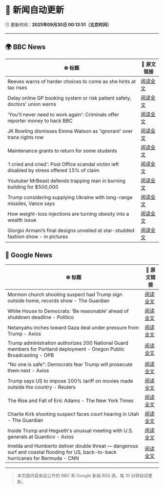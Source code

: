 # 🧠 新闻自动更新

🕒 更新时间：**2025年09月30日 00:13:51（北京时间）**

---

## 🌍 BBC News

| 🌐 标题 | 🔗 原文链接 |
|--------|-------------|
| Reeves warns of harder choices to come as she hints at tax rises | [阅读全文](https://www.bbc.com/news/articles/cy041perldwo?at_medium=RSS&at_campaign=rss) |
| Delay online GP booking system or risk patient safety, doctors' union warns | [阅读全文](https://www.bbc.com/news/articles/cqje8dljz7eo?at_medium=RSS&at_campaign=rss) |
| 'You'll never need to work again': Criminals offer reporter money to hack BBC | [阅读全文](https://www.bbc.com/news/articles/c3w5n903447o?at_medium=RSS&at_campaign=rss) |
| JK Rowling dismisses Emma Watson as 'ignorant' over trans rights row | [阅读全文](https://www.bbc.com/news/articles/cr7012ryvyyo?at_medium=RSS&at_campaign=rss) |
| Maintenance grants to return for some students | [阅读全文](https://www.bbc.com/news/articles/c749vnylk1jo?at_medium=RSS&at_campaign=rss) |
| 'I cried and cried': Post Office scandal victim left disabled by stress offered 15% of claim | [阅读全文](https://www.bbc.com/news/articles/cq5jqxjqj0eo?at_medium=RSS&at_campaign=rss) |
| Youtuber MrBeast defends trapping man in burning building for $500,000 | [阅读全文](https://www.bbc.com/news/articles/cder5l8pw8lo?at_medium=RSS&at_campaign=rss) |
| Trump considering supplying Ukraine with long-range missiles, Vance says | [阅读全文](https://www.bbc.com/news/articles/cly6r1mg34yo?at_medium=RSS&at_campaign=rss) |
| How weight-loss injections are turning obesity into a wealth issue | [阅读全文](https://www.bbc.com/news/articles/cre5xp83394o?at_medium=RSS&at_campaign=rss) |
| Giorgio Armani’s final designs unveiled at star-studded fashion show - in pictures | [阅读全文](https://www.bbc.com/news/articles/cjw78l98lg4o?at_medium=RSS&at_campaign=rss) |

## 📰 Google News

| 🌐 标题 | 🔗 原文链接 |
|--------|-------------|
| Mormon church shooting suspect had Trump sign outside home, records show - The Guardian | [阅读全文](https://news.google.com/rss/articles/CBMiiAFBVV95cUxQVko3UWdrSkJGZjlGYXdiQ0Z0aEc5dGRielNCYUh1ajg5RjFkWG5VUTRWMmh3SGQyY1VpYjlUeVc0aUduUW9wYVMtMUZiVkxOMjE3Zm52R3JVV1FZc0tlUEhEM0FrN0VkUXF5REo3YWwtSHYzd0NINnRKODhRSklGd3Q0ai0tNUpP?oc=5) |
| White House to Democrats: ‘Be reasonable’ ahead of shutdown deadline - Politico | [阅读全文](https://news.google.com/rss/articles/CBMimwFBVV95cUxNR0wzbFZSU1FnZWROWmkzTHNCUkMzMGp5a2tWamhtVGZfc3FPb0pFa1VfWW1uVXlDUEZjOEhkWXZMM1lmVUlLS00tX0Jic001ZTE0SjZvbEJocm5DMWhNRVc2U1BWaGE0M3ZydkFSLVB6V3pwUXBaWG5GbVlIUVRQdUxRSXpyU2FORG9Damh6cktZek5OXy1YeVJ4cw?oc=5) |
| Netanyahu inches toward Gaza deal under pressure from Trump - Axios | [阅读全文](https://news.google.com/rss/articles/CBMihgFBVV95cUxQUnppeVpLakpmYkM3bklyeHgyRmNrcHRvYzVkdGlNVzVZR20tSVZiem12amh5RDRrNElWSWJTQ1BLWFhmRGJNVVd4QUJyRVhLanRFanRkUVhPYXBRNlRxUTlkTTdHMGFaVTI0Q3Q2MExWUUtCTU51amN3MWQ0aWw4VnB2WFlhUQ?oc=5) |
| Trump administration authorizes 200 National Guard members for Portland deployment - Oregon Public Broadcasting - OPB | [阅读全文](https://news.google.com/rss/articles/CBMiggFBVV95cUxQY1c1ZlhGMldWNFM1OEJDeHJISGtMSGlBYnJXdWdnYVJ2d1R4VWdqZEdueURmRkZYMnBraDliVC1JZ3A3X3NxS1pYeWs2SkdvaVR4RV94M01NbFVXQTRjdjIxSzNWV2lzZEFQakdjOUMzdEdzOFZYTGNRMm1kOHBWMHBB?oc=5) |
| "No one is safe": Democrats fear Trump will prosecute them next - Axios | [阅读全文](https://news.google.com/rss/articles/CBMifEFVX3lxTE55eTVZTlNXelY2b29uMTVWYkpfSXdRS2h2eEVzcnExNDdsZ2pRbEhBNVZWRlVvZG1MV29hX0tGWFB5THNERVAtaWdqcnpDRi11N2x4Y3U4YjNoakdTX1Z4eDdaWnJFNHoteUU1Q0ZxdkhLN05OZ05CSVpKcjc?oc=5) |
| Trump says US to impose 100% tariff on movies made outside the country - Reuters | [阅读全文](https://news.google.com/rss/articles/CBMiqwFBVV95cUxQUWxIRjBZX2VpSzJZTFItV2hhakREdUcxTGtXd04yNGptQWppdzNsMU5QcU5sakI2aWY0QnJfZHp2MWdfVm84TTNiMkNxbzBTSzhIallOVmdsY01MVGVCRWZ3OGpweE52eEh1WkxhTGpfRlp3TmtyZ053eXRMZ3F1a3BjbTBGc2xmMVFBWnpwX3U2TmZaNXZEVUFmaTNTaVIxTTdGZ1FEekFHS2s?oc=5) |
| The Rise and Fall of Eric Adams - The New York Times | [阅读全文](https://news.google.com/rss/articles/CBMifkFVX3lxTE10MlVTYnlHYXFhdV91MEtwUTdmWHEwYzNSMjFBRDNRUURLSEVCVzBVS3lRMzh4c3N1V2pyUFdWY3RWNlVJUkppRXdRTUVRWXZSbTFEQThrckZxSlB6NGNBN2xfdUZZckFKUERqblVLZi1GTy1jYmJZV3BhdUdvUQ?oc=5) |
| Charlie Kirk shooting suspect faces court hearing in Utah - The Guardian | [阅读全文](https://news.google.com/rss/articles/CBMiigFBVV95cUxQOW1tdmNpMXVrQ1Bnb1A5cUtKT3hNclRvcnpmSkJ1OVB4bVoyMkczQlNSTXF0bTU4VldIRUhreUZaaUFZM0pEZ0FtQUZDa3JXMEVxdWhiYzBkb25vWmJHWC1hYkZ4RURBUllKUHp5d2JQck9KRTB2RWJQZEFtZDljU0tuYzlNdVJPSVE?oc=5) |
| Inside Trump and Hegseth's unusual meeting with U.S. generals at Quantico - Axios | [阅读全文](https://news.google.com/rss/articles/CBMifEFVX3lxTFBiSVh4djNvcjBkOVlhV1BzSDlIV0Yza2tzbWF1VHotemhKLTU5UnJUdVIyVkxhbFR5cFlGRzdTS2dlZ0ZLX2wyR04xZ0xRdjRBOUtlM0lJV1FwUXRqTWxfclNmYjdXUUt4MGdvTjBoZWlNS0pxQlJVOXJqcWI?oc=5) |
| Imelda and Humberto deliver double threat — dangerous surf and coastal flooding for US, back-to-back hurricanes for Bermuda - CNN | [阅读全文](https://news.google.com/rss/articles/CBMilgFBVV95cUxQanpNOWNLTEcxdzJKMzJrN3NHNm1wY1M2M2RvTGdkZEpZRUxRUzJfTkVTQWxfUkZhR3VKNkRSY2lxeGlTZ2hUM0xRdXF4ZlYyaXJqVVhCM1QwQjYtWEc1RnNHMDFWd25zcl85SXJtM0IxcnBWeW4zenBTa29ielh1Nm9SX3JBQTJOZXFRNzBncnc2VTE4THc?oc=5) |

---
> 本页面内容来自公开的 BBC 和 Google 新闻 RSS 源，每 10 分钟自动更新。